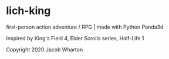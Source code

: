 # lich-king
first-person action adventure / RPG | made with Python Panda3d

Inspired by King's Field 4, Elder Scrolls series, Half-Life 1

Copyright 2020 Jacob Wharton
